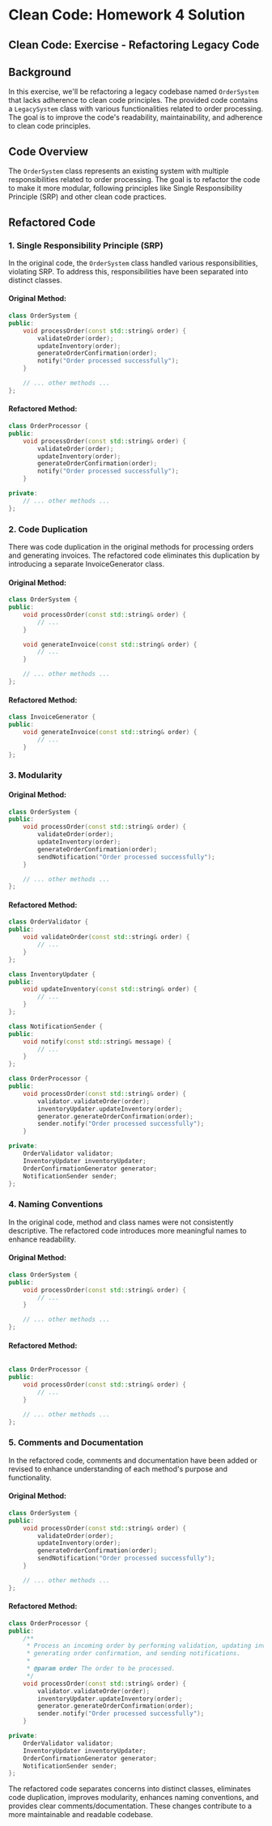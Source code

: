 # Clean Code: Homework 4 Solution

## Clean Code: Exercise - Refactoring Legacy Code

## Background

In this exercise, we'll be refactoring a legacy codebase named `OrderSystem` that lacks adherence to clean code principles. The provided code contains a `LegacySystem` class with various functionalities related to order processing. The goal is to improve the code's readability, maintainability, and adherence to clean code principles.

## Code Overview

The `OrderSystem` class represents an existing system with multiple responsibilities related to order processing. The goal is to refactor the code to make it more modular, following principles like Single Responsibility Principle (SRP) and other clean code practices.

## Refactored Code

### 1. Single Responsibility Principle (SRP)

In the original code, the `OrderSystem` class handled various responsibilities, violating SRP. To address this, responsibilities have been separated into distinct classes.

#### Original Method:

```cpp
class OrderSystem {
public:
    void processOrder(const std::string& order) {
        validateOrder(order);
        updateInventory(order);
        generateOrderConfirmation(order);
        notify("Order processed successfully");
    }

    // ... other methods ...
};
```

#### Refactored Method:

```cpp
class OrderProcessor {
public:
    void processOrder(const std::string& order) {
        validateOrder(order);
        updateInventory(order);
        generateOrderConfirmation(order);
        notify("Order processed successfully");
    }

private:
    // ... other methods ...
};

```

### 2. Code Duplication

There was code duplication in the original methods for processing orders and generating invoices. 
The refactored code eliminates this duplication by introducing a separate InvoiceGenerator class.

#### Original Method:

```cpp
class OrderSystem {
public:
    void processOrder(const std::string& order) {
        // ...
    }

    void generateInvoice(const std::string& order) {
        // ...
    }

    // ... other methods ...
};

```

#### Refactored Method:

```cpp
class InvoiceGenerator {
public:
    void generateInvoice(const std::string& order) {
        // ...
    }
};
```

### 3. Modularity

#### Original Method:

```cpp
class OrderSystem {
public:
    void processOrder(const std::string& order) {
        validateOrder(order);
        updateInventory(order);
        generateOrderConfirmation(order);
        sendNotification("Order processed successfully");
    }

    // ... other methods ...
};


```

#### Refactored Method:

```cpp
class OrderValidator {
public:
    void validateOrder(const std::string& order) {
        // ...
    }
};

class InventoryUpdater {
public:
    void updateInventory(const std::string& order) {
        // ...
    }
};

class NotificationSender {
public:
    void notify(const std::string& message) {
        // ...
    }
};

class OrderProcessor {
public:
    void processOrder(const std::string& order) {
        validator.validateOrder(order);
        inventoryUpdater.updateInventory(order);
        generator.generateOrderConfirmation(order);
        sender.notify("Order processed successfully");
    }

private:
    OrderValidator validator;
    InventoryUpdater inventoryUpdater;
    OrderConfirmationGenerator generator;
    NotificationSender sender;
};

```

### 4. Naming Conventions

In the original code, method and class names were not consistently descriptive. The refactored code introduces more meaningful names to enhance readability.

#### Original Method:

```cpp
class OrderSystem {
public:
    void processOrder(const std::string& order) {
        // ...
    }

    // ... other methods ...
};


```

#### Refactored Method:

```cpp

class OrderProcessor {
public:
    void processOrder(const std::string& order) {
        // ...
    }

    // ... other methods ...
};

```

### 5. Comments and Documentation

In the refactored code, comments and documentation have been added or revised to enhance understanding of each method's purpose and functionality.

#### Original Method:

```cpp
class OrderSystem {
public:
    void processOrder(const std::string& order) {
        validateOrder(order);
        updateInventory(order);
        generateOrderConfirmation(order);
        sendNotification("Order processed successfully");
    }

    // ... other methods ...
};


```

#### Refactored Method:

```cpp
class OrderProcessor {
public:
    /**
     * Process an incoming order by performing validation, updating inventory,
     * generating order confirmation, and sending notifications.
     *
     * @param order The order to be processed.
     */
    void processOrder(const std::string& order) {
        validator.validateOrder(order);
        inventoryUpdater.updateInventory(order);
        generator.generateOrderConfirmation(order);
        sender.notify("Order processed successfully");
    }

private:
    OrderValidator validator;
    InventoryUpdater inventoryUpdater;
    OrderConfirmationGenerator generator;
    NotificationSender sender;
};


```

The refactored code separates concerns into distinct classes, eliminates code duplication, improves modularity, enhances naming conventions, and provides clear comments/documentation. 
These changes contribute to a more maintainable and readable codebase.
